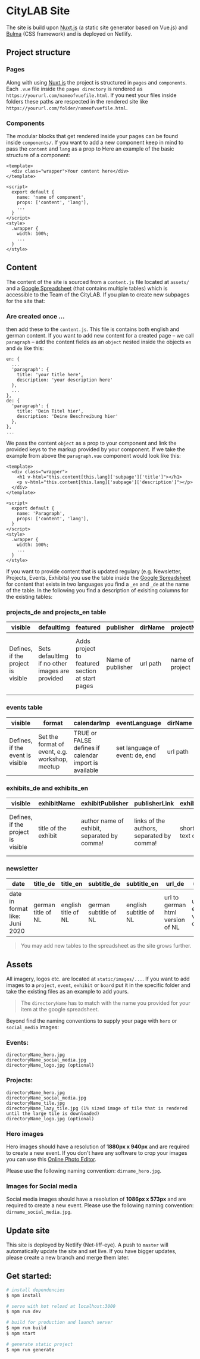 # CityLAB Site

The site is build upon [Nuxt.js](https://nuxtjs.org/) (a static site generator based on Vue.js) and [Bulma](https://bulma.io/) (CSS framework) and is deployed on Netlify.

## Project structure

### Pages

Along with using [Nuxt.js](https://nuxtjs.org/) the project is structured in `pages` and `components`. Each `.vue` file inside the `pages directory` is rendered as `https://yoururl.com/nameofvuefile.html`. If you nest your files inside folders these paths are respected in the rendered site like `https://yoururl.com/folder/nameofvuefile.html`.

### Components

The modular blocks that get rendered inside your pages can be found inside `components/`. If you want to add a new component keep in mind to pass the `content` and `lang` as a prop to  Here an example of the basic structure of a component:

```vue
<template>
  <div class="wrapper">Your content here</div>
</template>

<script>
  export default {
    name: 'name of component',
    props: ['content', 'lang'],
    ...
  }
</script>
<style>
  .wrapper {
    width: 100%;
    ...
  }
</style>
```

## Content

The content of the site is sourced from a `content.js` file located at `assets/` and a [Google Spreadsheet](https://docs.google.com/spreadsheets/d/1rTyfInS6NjTifbru61mWEqICyv9uuMVSSk7NZTABLQc) (that contains multiple tables) which is accessible to the Team of the CityLAB. If you plan to create new subpages for the site that:

### Are created once ...
then add these to the `content.js`. This file is contains both english and german content. If you want to add new content for a created page – we call `paragraph` – add the content fields as an `object` nested inside the objects `en` and `de` like this:

```
en: {
  ...
  'paragraph': {
    title: 'your title here',
    description: 'your description here'
  },
  ...
},
de: {
  'paragraph': {
    title: 'Dein Titel hier',
    description: 'Deine Beschreibung hier'
  },
},
...
```

We pass the content `object` as a prop to your component and link the provided keys to the markup provided by your component. If we take the example from above the `paragraph.vue` component would look like this:

```vue
<template>
  <div class="wrapper">
    <h1 v-html="this.content[this.lang]['subpage']['title']"></h1>
    <p v-html="this.content[this.lang]['subpage']['description']"></p>
  </div>
</template>

<script>
  export default {
    name: 'Paragraph',
    props: ['content', 'lang'],
  }
</script>
<style>
  .wrapper {
    width: 100%;
    ...
  }
</style>
```

If you want to provide content that is updated regulary (e.g. Newsletter, Projects, Events, Exhibits) you use the table inside the [Google Spreadsheet](https://docs.google.com/spreadsheets/d/1rTyfInS6NjTifbru61mWEqICyv9uuMVSSk7NZTABLQc) for content that exists in two languages you find a `_en` and `_de` at the name of the table. In the following you find a description of exisiting columns for the existing tables:

### projects_de and projects_en table

| visible                            | defaultImg                                      | featured                                        | publisher         | dirName  | projectName     | projectSubline  | projectSubSubline      | headlineIntro            | contentIntro            | headlineBlockOne          | contentBlockOne                  | headlineBlockTwo         | contentBlockTwo                | headlineBlockThree        | contentBlockThree                | headlineBlockFour       | contentBlockFour               | socialDescription                                             | link                                              | logo                                               |
| ---------------------------------- | ----------------------------------------------- | ----------------------------------------------- | ----------------- | -------- | --------------- | --------------- | ---------------------- | ------------------------ | ----------------------- | ------------------------- | -------------------------------- | ------------------------ | ------------------------------ | ------------------------- | -------------------------------- | ----------------------- | ------------------------------ | ------------------------------------------------------------- | ------------------------------------------------- | -------------------------------------------------- |
| Defines, if the project is visible | Sets defaultImg if no other images are provided | Adds project to featured section at start pages | Name of publisher | url path | name of project | project subline | second project subline | title of first paragraph | text of first paragraph | title of second paragraph | description of seconds paragraph | title of third paragraph | description of third paragraph | title of fourth paragraph | descpription of fourth paragraph | title of fifth pargraph | description of fifth paragraph | text that is visible at social tiles, when the page is shared | url where the link – if provided – is pointing to | set to TRUE or FALSE is a logo should be displayed |

### events table

| visible                          | format                                         | calendarImp                                           | eventLanguage                  | dirName  | date                                     | startTime      | endTime      | dateTime                      | eventName                 | subline              | subsubline                  | headlineIntro            | contentIntro            | headlineBlockOne          | contentBlockOne                  | headlineBlockTwo         | contentBlockTwo                | headlineBlockThree        | contentBlockThree                | headlineBlockFour       | contentBlockFour               | websiteSummary             | phoneSummary                | dateSummary                  | organiserSummary         | mailSummary           | addressSummary         | registerInfo                  | registerLink                                                  | socialDescription                                  | logo |
| -------------------------------- | ---------------------------------------------- | ----------------------------------------------------- | ------------------------------ | -------- | ---------------------------------------- | -------------- | ------------ | ----------------------------- | ------------------------- | -------------------- | --------------------------- | ------------------------ | ----------------------- | ------------------------- | -------------------------------- | ------------------------ | ------------------------------ | ------------------------- | -------------------------------- | ----------------------- | ------------------------------ | -------------------------- | --------------------------- | ---------------------------- | ------------------------ | --------------------- | ---------------------- | ----------------------------- | ------------------------------------------------------------- | -------------------------------------------------- | ---- |
| Defines, if the event is visible | Set the format of event, e.g. workshop, meetup | TRUE or FALSE defines if calendar import is available | set language of event: de, end | url path | set date in following format: YYYY-MM-DD | set start time | set end time | creates automatic date format | set the name of the event | set subline of event | set second subline of event | title of first paragraph | text of first paragraph | title of second paragraph | description of seconds paragraph | title of third paragraph | description of third paragraph | title of fourth paragraph | descpription of fourth paragraph | title of fifth pargraph | description of fifth paragraph | website url in summary box | phone number in summary box | date of event in summary box | organiser in summary box | e-mail in summary box | address in summary box | registration link if existing | text that is visible at social tiles, when the page is shared | set to TRUE or FALSE is a logo should be displayed |

### exhibits_de and exhibits_en
| visible                            | exhibitName          | exhibitPublisher                            | publisherLink                             | exhibitDescription                    | exhibitDescriptionLong                | imgName                  | date                                  |
| ---------------------------------- | -------------------- | ------------------------------------------- | ----------------------------------------- | ------------------------------------- | ------------------------------------- | ------------------------ | ------------------------------------- |
| Defines, if the project is visible | title of the exhibit | author name of exhibit, separated by comma! | links of the authors, separated by comma! | short description text of the exhibit | long description texts of the exhibit | image name e.g: name.jpg | Date in the followin format: Mai 2020 |

### newsletter

| date                           | title_de           | title_en            | subtitle_de           | subtitle_en            | url_de                           | url_en                       |
| ------------------------------ | ------------------ | ------------------- | --------------------- | ---------------------- | -------------------------------- | ---------------------------- |
| date in format like: Juni 2020 | german title of NL | english title of NL | german subtitle of NL | english subtitle of NL | url to german html version of NL | url to english version of NL |

> You may add new tables to the spreadsheet as the site grows further.

## Assets

All imagery, logos etc. are located at `static/images/...`. If you want to add images to a `project`, `event`, `exhibit` or `board` put it in the specific folder and take the existing files as an example to add yours.

> The `directoryName` has to match with the name you provided for your item at the google spreadsheet.

Beyond find the naming conventions to supply your page with `hero` or `social_media` images:

### Events:
```
directoryName_hero.jpg
directoryName_social_media.jpg
directoryName_logo.jpg (optional)
```


### Projects:
```
directoryName_hero.jpg
directoryName_social_media.jpg
directoryName_tile.jpg
directoryName_lazy_tile.jpg (1% sized image of tile that is rendered until the large tile is downloaded)
directoryName_logo.jpg (optional)
```

### Hero images

Hero images should have a resolution of **1880px x 940px** and are required to create a new event. If you don't have any software to crop your images you can use this [Online Photo Editor](https://www.befunky.com/create/crop-photo/).

Please use the following naming convention: ```dirname_hero.jpg```.

### Images for Social media

Social media images should have a resolution of **1086px x 573px** and are required to create a new event.
Please use the following naming convention: ```dirname_social_media.jpg```.


## Update site

This site is deployed by Netlify (Net-liff-eye). A push to ```master``` will automatically update the site and set live. If you have bigger updates, please create a new branch and merge them later.

## Get started:

``` bash
# install dependencies
$ npm install

# serve with hot reload at localhost:3000
$ npm run dev

# build for production and launch server
$ npm run build
$ npm start

# generate static project
$ npm run generate
```

<!-- rebuild -->
